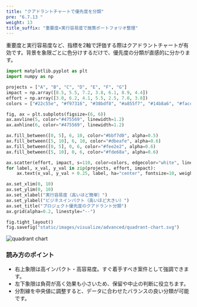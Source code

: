```yaml
---
title: "クアドラントチャートで優先度を分類"
pre: "6.7.13 "
weight: 13
title_suffix: "重要度×実行容易度で施策ポートフォリオ整理"
---
```


重要度と実行容易度など、指標を2軸で評価する際はクアドラントチャートが有効です。背景を象限ごとに色分けするだけで、優先度の分類が直感的に分かります。

```python
import matplotlib.pyplot as plt
import numpy as np

projects = ["A", "B", "C", "D", "E", "F", "G"]
impact = np.array([8.5, 5.5, 7.2, 3.8, 6.1, 8.9, 4.4])
effort = np.array([3.0, 6.2, 4.1, 5.5, 2.5, 7.0, 3.8])
colors = ["#22c55e", "#f97316", "#38bdf8", "#a855f7", "#14b8a6", "#facc15", "#ef4444"]

fig, ax = plt.subplots(figsize=(6, 6))
ax.axvline(5, color="#475569", linewidth=1.2)
ax.axhline(6, color="#475569", linewidth=1.2)

ax.fill_between([0, 5], 6, 10, color="#bbf7d0", alpha=0.5)
ax.fill_between([5, 10], 6, 10, color="#dbeafe", alpha=0.6)
ax.fill_between([0, 5], 0, 6, color="#fee2e2", alpha=0.6)
ax.fill_between([5, 10], 0, 6, color="#fde68a", alpha=0.6)

ax.scatter(effort, impact, s=110, color=colors, edgecolor="white", linewidth=1)
for label, x_val, y_val in zip(projects, effort, impact):
    ax.text(x_val, y_val + 0.25, label, ha="center", fontsize=10, weight="bold")

ax.set_xlim(0, 10)
ax.set_ylim(0, 10)
ax.set_xlabel("実行容易度（高いほど簡単）")
ax.set_ylabel("ビジネスインパクト（高いほど大きい）")
ax.set_title("プロジェクト優先度のクアドラント分類")
ax.grid(alpha=0.2, linestyle="--")

fig.tight_layout()
fig.savefig("static/images/visualize/advanced/quadrant-chart.svg")
```

![quadrant chart](/images/visualize/advanced/quadrant-chart.svg)

### 読み方のポイント
- 右上象限は高インパクト・高容易度。すぐ着手すべき案件として強調できます。
- 左下象限は負荷が高く効果も小さいため、保留や中止の判断に役立ちます。
- 分割線を中央値に調整すると、データに合わせたバランスの良い分類が可能です。
